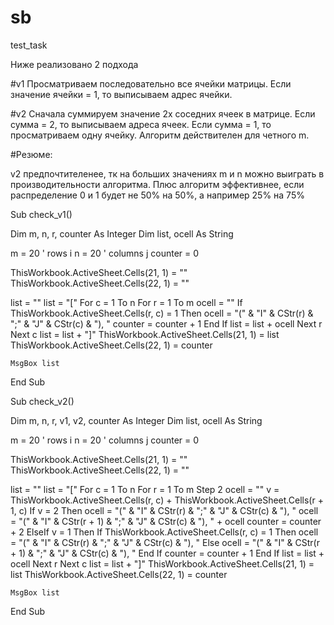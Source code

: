 # sb
test_task

Ниже реализовано 2 подхода

#v1
Просматриваем последовательно все ячейки матрицы.
Если значение ячейки = 1, то выписываем адрес ячейки.

#v2
Сначала суммируем значение 2х соседних ячеек в матрице.
Если сумма = 2, то выписываем адреса ячеек.
Если сумма = 1, то просматриваем одну ячейку.
Алгоритм действителен для четного m.

#Резюме:

v2 предпочтителенее, тк на больших значениях m и n можно выиграть в производительности алгоритма.
Плюс алгоритм эффективнее, если распределение 0 и 1 будет не 50% на 50%, а например 25% на 75%


Sub check_v1()

Dim m, n, r, counter As Integer
Dim list, ocell As String


m = 20 ' rows i
n = 20 ' columns j
counter = 0
    
ThisWorkbook.ActiveSheet.Cells(21, 1) = ""
ThisWorkbook.ActiveSheet.Cells(22, 1) = ""
    
list = ""
list = "["
For c = 1 To n
For r = 1 To m
    ocell = ""
    If ThisWorkbook.ActiveSheet.Cells(r, c) = 1 Then
    ocell = "(" & "I" & CStr(r) & ";" & "J" & CStr(c) & "), "
    counter = counter + 1
End If
list = list + ocell
Next r
Next c
list = list + "]"
ThisWorkbook.ActiveSheet.Cells(21, 1) = list
ThisWorkbook.ActiveSheet.Cells(22, 1) = counter
    
    MsgBox list
End Sub

Sub check_v2()

Dim m, n, r, v1, v2, counter As Integer
Dim list, ocell As String


m = 20 ' rows i
n = 20 ' columns j
counter = 0

ThisWorkbook.ActiveSheet.Cells(21, 1) = ""
ThisWorkbook.ActiveSheet.Cells(22, 1) = ""

    
list = ""
list = "["
For c = 1 To n
For r = 1 To m Step 2
    ocell = ""
    v = ThisWorkbook.ActiveSheet.Cells(r, c) + ThisWorkbook.ActiveSheet.Cells(r + 1, c)
    If v = 2 Then
    ocell = "(" & "I" & CStr(r) & ";" & "J" & CStr(c) & "), "
    ocell = "(" & "I" & CStr(r + 1) & ";" & "J" & CStr(c) & "), " + ocell
    counter = counter + 2
    ElseIf v = 1 Then
         If ThisWorkbook.ActiveSheet.Cells(r, c) = 1 Then
         ocell = "(" & "I" & CStr(r) & ";" & "J" & CStr(c) & "), "
         Else
         ocell = "(" & "I" & CStr(r + 1) & ";" & "J" & CStr(c) & "), "
         End If
     counter = counter + 1
    End If
list = list + ocell
Next r
Next c
list = list + "]"
ThisWorkbook.ActiveSheet.Cells(21, 1) = list
ThisWorkbook.ActiveSheet.Cells(22, 1) = counter
    
    MsgBox list
End Sub
